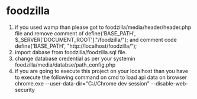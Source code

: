 # foodzilla
1. if you used wamp than please got to foodzilla/media/header/header.php file and remove comment of define('BASE_PATH', $_SERVER['DOCUMENT_ROOT']."/foodzilla/"); and comment code define('BASE_PATH', "http://localhost/foodzilla/");
2. import dabase from foodzilla/foodzilla.sql file.
3. change database credential as per your systemin foodzilla/media/databse/path_config.php
4. if you are going to execute this project on your localhost than you have to execute the following command on cmd to load api data on browser
    chrome.exe --user-data-dir="C://Chrome dev session" --disable-web-security

